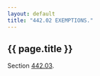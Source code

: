 ```yaml
---
layout: default 
title: "442.02 EXEMPTIONS."
---
```


{{ page.title }}
----------------

Section [442.03](26123ca8.html).
